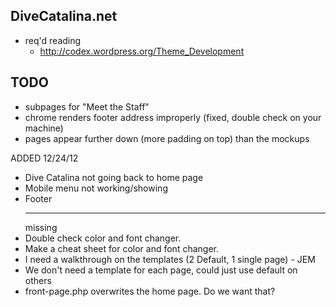 DiveCatalina.net
---

+ req'd reading
  + http://codex.wordpress.org/Theme_Development

TODO
---
+ subpages for "Meet the Staff"
+ chrome renders footer address improperly (fixed, double check on your machine)
+ pages appear further down (more padding on top) than the mockups

ADDED 12/24/12
+ Dive Catalina not going back to home page
+ Mobile menu not working/showing
+ Footer <hr/> missing
+ Double check color and font changer.
+ Make a cheat sheet for color and font changer.
+ I need a walkthrough on the templates (2 Default, 1 single page) - JEM
+ We don't need a template for each page, could just use default on others
+ front-page.php overwrites the home page. Do we want that? 
